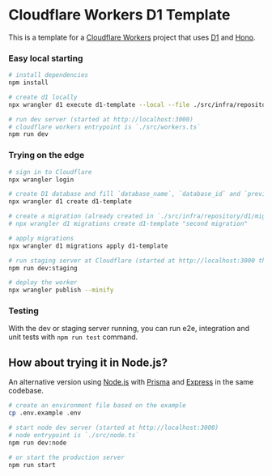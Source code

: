 # Cloudflare Workers D1 Template

This is a template for a [Cloudflare Workers](https://workers.cloudflare.com/) project that uses [D1](https://blog.cloudflare.com/introducing-d1/) and [Hono](https://honojs.dev/).

### Easy local starting

```bash
# install dependencies
npm install

# create d1 locally
npx wrangler d1 execute d1-template --local --file ./src/infra/repository/d1/migrations/0000_init.sql

# run dev server (started at http://localhost:3000)
# cloudflare workers entrypoint is `./src/workers.ts`
npm run dev
```

### Trying on the edge

```bash
# sign in to Cloudflare
npx wrangler login

# create D1 database and fill `database_name`, `database_id` and `preview_database_id` in `.wrangler.toml`
npx wrangler d1 create d1-template

# create a migration (already created in `./src/infra/repository/d1/migrations`)
# npx wrangler d1 migrations create d1-template "second migration"

# apply migrations
npx wrangler d1 migrations apply d1-template

# run staging server at Cloudflare (started at http://localhost:3000 through a tunnel)
npm run dev:staging

# deploy the worker
npx wrangler publish --minify
```

### Testing

With the dev or staging server running, you can run e2e, integration and unit tests with `npm run test` command.

## How about trying it in Node.js?

An alternative version using [Node.js](https://nodejs.org/) with [Prisma](https://www.prisma.io/) and [Express](https://expressjs.com/) in the same codebase.

```bash
# create an environment file based on the example
cp .env.example .env

# start node dev server (started at http://localhost:3000)
# node entrypoint is `./src/node.ts`
npm run dev:node

# or start the production server
npm run start
```